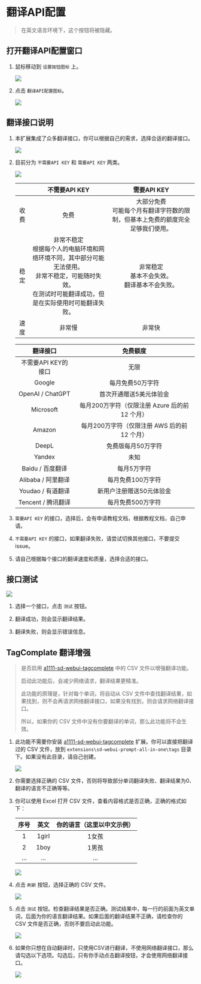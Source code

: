 # 翻译API配置

> 在英文语言环境下，这个按钮将被隐藏。

## 打开翻译API配置窗口

1. 鼠标移动到 `设置按钮图标` 上。

    ![](../assets/images/TranslationApiConfiguration/api_btn.png)

2. 点击 `翻译API配置图标`。

    ![](../assets/images/TranslationApiConfiguration/api.png)

## 翻译接口说明

1. 本扩展集成了众多翻译接口，你可以根据自己的需求，选择合适的翻译接口。

    ![](../assets/images/demo.translate_setting.gif)

2. 目前分为 `不需要API KEY` 和 `需要API KEY` 两类。

    ![](../assets/images/TranslationApiConfiguration/api_list.png)

    |  | 不需要API KEY | 需要API KEY |
    | :---: | :---: | :---: |
    | 收费 | 免费 | 大部分免费<br/>可能每个月有翻译字符数的限制，但基本上免费的额度完全足够我们使用。 |
    | 稳定 | 非常不稳定<br/>根据每个人的电脑环境和网络环境不同，其中部分可能无法使用。<br/>非常不稳定，可能随时失效。<br/>在测试时可能翻译成功，但是在实际使用时可能翻译失败。 | 非常稳定<br/>基本不会失效。<br/>翻译基本不会失败。 |
    | 速度 | 非常慢 | 非常快 |

    | 翻译接口 | 免费额度 |
    | :---: | :---: |
    | 不需要API KEY的接口 | 无限
    | Google | 每月免费50万字符 |
    | OpenAI / ChatGPT | 首次开通赠送5美元体验金 |
    | Microsoft | 每月200万字符（仅限注册 Azure 后的前 12 个月） |
    | Amazon | 每月200万字符（仅限注册 AWS 后的前 12 个月） |
    | DeepL | 免费版每月50万字符 |
    | Yandex | 未知 |
    | Baidu / 百度翻译 | 每月5万字符 |
    | Alibaba / 阿里翻译 | 每月免费100万字符 |
    | Youdao / 有道翻译 | 新用户注册赠送50元体验金 |
    | Tencent / 腾讯翻译 | 每月免费500万字符 |

3. `需要API KEY` 的接口，选择后，会有申请教程文档，根据教程文档，自己申请。

4. `不需要API KEY` 的接口，如果翻译失败，请尝试切换其他接口，不要提交issue。

5. 请自己根据每个接口的翻译速度和质量，选择合适的接口。

## 接口测试

![](../assets/images/TranslationApiConfiguration/test.png)

1. 选择一个接口，点击 `测试` 按钮。

2. 翻译成功，则会显示翻译结果。

3. 翻译失败，则会显示错误信息。

## TagComplate 翻译增强

> 是否启用 [a1111-sd-webui-tagcomplete](https://github.com/DominikDoom/a1111-sd-webui-tagcomplete) 中的 CSV 文件以增强翻译功能。
>
> 启动此功能后，会减少网络请求，翻译结果更精准。
>
> 此功能的原理是，针对每个单词，将自动从 CSV 文件中查找翻译结果，如果找到，则不会再请求网络翻译接口，如果没有找到，则会请求网络翻译接口。
>
> 所以，如果你的 CSV 文件中没有你要翻译的单词，那么此功能将不会生效。

1. 此功能不需要你安装 [a1111-sd-webui-tagcomplete](https://github.com/DominikDoom/a1111-sd-webui-tagcomplete) 扩展。你可以直接把翻译过的 CSV 文件，放到 `extensions\sd-webui-prompt-all-in-one\tags` 目录下。如果没有此目录，请自己创建。

    ![](../assets/images/TranslationApiConfiguration/tags_dir.png)

2. 你需要选择正确的 CSV 文件，否则将导致部分单词翻译失败、翻译结果为0、翻译的语言不正确等等。

3. 你可以使用 Excel 打开 CSV 文件，查看内容格式是否正确，正确的格式如下：

    | 序号 | 英文 | 你的语言（这里以中文示例） |
    | :---: | :---: | :---: |
    | 1 | 1girl | 1女孩 |
    | 2 | 1boy | 1男孩 |
    | ... | ... | ... |

    ![](../assets/images/TranslationApiConfiguration/csv.png)

4. 点击 `刷新` 按钮，选择正确的 CSV 文件。

    ![](../assets/images/TranslationApiConfiguration/select_csv.png)

5. 点击 `测试` 按钮。检查翻译结果是否正确。测试结果中，每一行的前面为英文单词，后面为你的语言翻译结果。如果后面的翻译结果不正确，请检查你的 CSV 文件是否正确，否则不要启动此功能。

    ![](../assets/images/TranslationApiConfiguration/csv_test.png)

6. 如果你只想在自动翻译时，只使用CSV进行翻译，不使用网络翻译接口，那么请勾选以下选项。勾选后，只有你手动点击翻译按钮，才会使用网络翻译接口。

    ![](../assets/images/TranslationApiConfiguration/csv_only.png)